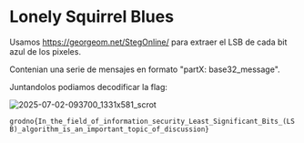 # Lonely Squirrel Blues

Usamos https://georgeom.net/StegOnline/ para extraer el LSB de cada bit azul de los pixeles.

Contenian una serie de mensajes en formato "partX: base32_message".

Juntandolos podiamos decodificar la flag:

![2025-07-02-093700_1331x581_scrot](https://github.com/user-attachments/assets/44b4049b-a54f-4d36-879f-56e601285e84)

`grodno{In_the_field_of_information_security_Least_Significant_Bits_(LSB)_algorithm_is_an_important_topic_of_discussion}
`

